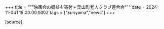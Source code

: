 +++
title = """映画会の収益を寄付＊栗山町老人クラブ連合会"""
date = 2024-11-04T15:00:00.000Z
tags = ["kuriyama","news"]
+++


[[source]](https://www.town.kuriyama.hokkaido.jp/soshiki/39/29374.html)
